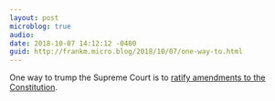 ```yaml
---
layout: post
microblog: true
audio: 
date: 2018-10-07 14:12:12 -0400
guid: http://frankm.micro.blog/2018/10/07/one-way-to.html
---
```

One way to trump the Supreme Court is to [ratify amendments to the Constitution](https://en.m.wikipedia.org/wiki/Constitutional_convention_(political_meeting)). 
